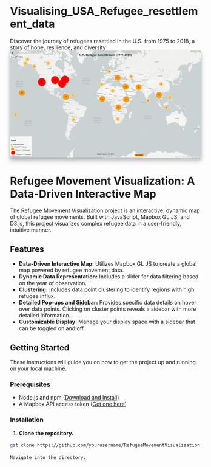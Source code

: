 # Visualising_USA_Refugee_resettlement_data
 Discover the journey of refugees resettled in the U.S. from 1975 to 2018, a story of hope, resilience, and diversity
<img src="./USREFUGEES.png" alt="Immersive Data Visualisation Screenshot" title="Screenshot of the Immersive Data Visualisation Application" style="box-shadow: 0 8px 12px rgba(0, 0, 0, 0.2), 0 2px 6px rgba(0, 0, 0, 0.16);">

# Refugee Movement Visualization: A Data-Driven Interactive Map

The Refugee Movement Visualization project is an interactive, dynamic map of global refugee movements. Built with JavaScript, Mapbox GL JS, and D3.js, this project visualizes complex refugee data in a user-friendly, intuitive manner.

## Features

- **Data-Driven Interactive Map:** Utilizes Mapbox GL JS to create a global map powered by refugee movement data.
- **Dynamic Data Representation:** Includes a slider for data filtering based on the year of observation.
- **Clustering:** Includes data point clustering to identify regions with high refugee influx.
- **Detailed Pop-ups and Sidebar:** Provides specific data details on hover over data points. Clicking on cluster points reveals a sidebar with more detailed information.
- **Customizable Display:** Manage your display space with a sidebar that can be toggled on and off.

## Getting Started

These instructions will guide you on how to get the project up and running on your local machine.

### Prerequisites

- Node.js and npm ([Download and Install](https://nodejs.org/))
- A Mapbox API access token ([Get one here](https://account.mapbox.com/))

### Installation

1. **Clone the repository.**
```sh
git clone https://github.com/yourusername/RefugeeMovementVisualization.git

Navigate into the directory.
